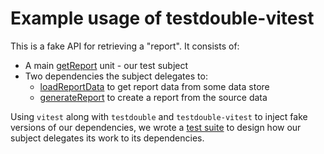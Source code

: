 # Example usage of testdouble-vitest

This is a fake API for retrieving a "report". It consists of:

- A main [getReport] unit - our test subject
- Two dependencies the subject delegates to:
  - [loadReportData] to get report data from some data store
  - [generateReport] to create a report from the source data

Using `vitest` along with `testdouble` and `testdouble-vitest` to inject fake versions of our dependencies, we wrote a [test suite][] to design how our subject delegates its work to its dependencies.

[getreport]: ./get-report.ts
[loadreportdata]: ./load-report-data.ts
[generatereport]: ./generate-report.ts
[test suite]: ./get-report.test.ts
